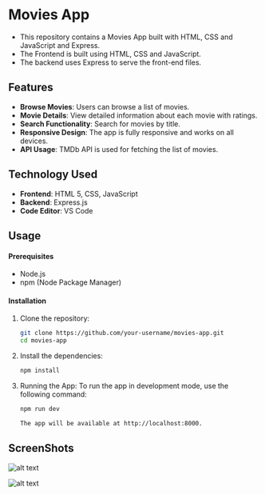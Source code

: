 # Movies App

- This repository contains a Movies App built with HTML, CSS and JavaScript and Express. 
- The Frontend is built using HTML, CSS and JavaScript. 
- The backend uses Express to serve the front-end files.

## Features

- **Browse Movies**: Users can browse a list of movies.
- **Movie Details**: View detailed information about each movie with ratings.
- **Search Functionality**: Search for movies by title.
- **Responsive Design**: The app is fully responsive and works on all devices.
- **API Usage**:  TMDb API is used for fetching the list of movies.

## Technology Used

- **Frontend**: HTML 5, CSS, JavaScript
- **Backend**: Express.js 
- **Code Editor**: VS Code

## Usage

#### Prerequisites

- Node.js
- npm (Node Package Manager)

#### Installation

1. Clone the repository:
   ```bash
   git clone https://github.com/your-username/movies-app.git
   cd movies-app

2. Install the dependencies:

    ```bash
    npm install

3. Running the App: 
    To run the app in development mode, use the following command:

    ```bash
    npm run dev

    The app will be available at http://localhost:8000.

## ScreenShots

![alt text](image-1.png)



![alt text](image-2.png)



